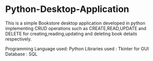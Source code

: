 # Python-Desktop-Application

This is a simple Bookstore desktop application developed in python implementing CRUD operations such as CREATE,READ,UPDATE and DELETE for creating,reading,updating and deleting book details respectively.

Programming Language used: Python
Libraries used : Tkinter for GUI
Database : SQL

